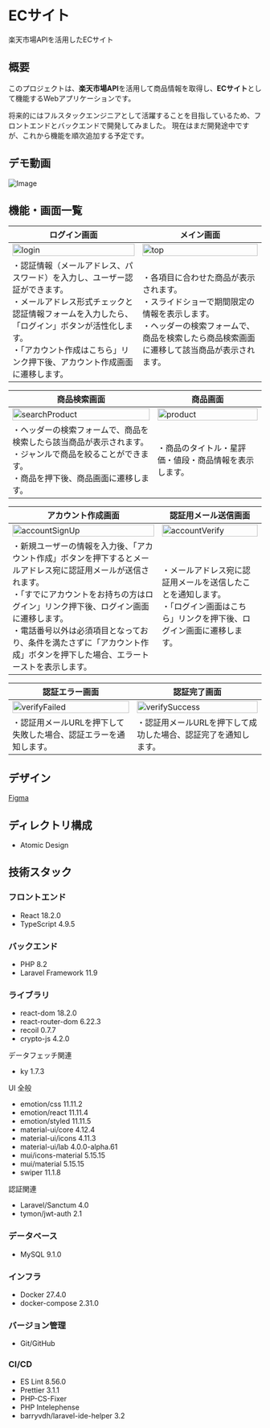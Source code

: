 # ECサイト

楽天市場APIを活用したECサイト

## 概要

このプロジェクトは、**楽天市場API**を活用して商品情報を取得し、**ECサイト**として機能するWebアプリケーションです。

将来的にはフルスタックエンジニアとして活躍することを目指しているため、フロントエンドとバックエンドで開発してみました。
現在はまだ開発途中ですが、これから機能を順次追加する予定です。

## デモ動画
![Image](https://github.com/user-attachments/assets/5d549317-decc-4255-88fb-82620c2e5b89)

## 機能・画面一覧

| ログイン画面 | メイン画面 |
| --- | --- |
|<img width="100%" alt="login" src="https://github.com/user-attachments/assets/22244dad-1dd7-4aff-9c2e-cd37f9c06f57">|<img width="100%" alt="top" src="https://github.com/user-attachments/assets/d5c7231a-8fdb-47f0-ae63-8977ed73f3ff">|
|・認証情報（メールアドレス、パスワード）を入力し、ユーザー認証ができます。</br>・メールアドレス形式チェックと認証情報フォームを入力したら、「ログイン」ボタンが活性化します。</br>・「アカウント作成はこちら」リンク押下後、アカウント作成画面に遷移します。| ・各項目に合わせた商品が表示されます。</br>・スライドショーで期間限定の情報を表示します。</br>・ヘッダーの検索フォームで、商品を検索したら商品検索画面に遷移して該当商品が表示されます。|

| 商品検索画面 | 商品画面 |
| --- | --- |
|<img width="100%" alt="searchProduct" src="https://github.com/user-attachments/assets/a43cc094-81d6-44e6-8b12-f5260e0993bf">|<img width="100%" alt="product" src="https://github.com/user-attachments/assets/8b3ca3b5-4c13-4315-8937-7e70fecfa4fc">|
|・ヘッダーの検索フォームで、商品を検索したら該当商品が表示されます。</br>・ジャンルで商品を絞ることができます。</br>・商品を押下後、商品画面に遷移します。| ・商品のタイトル・星評価・値段・商品情報を表示します。 |

| アカウント作成画面 | 認証用メール送信画面 |
| --- | --- |
|<img width="100%" alt="accountSignUp" src="https://github.com/user-attachments/assets/5e17f384-e48d-4d54-865f-ed1bfbbea5aa">|<img width="100%" alt="accountVerify" src="https://github.com/user-attachments/assets/e59b5f5c-5acd-4e12-aae3-bd4384c819f7">|
|・新規ユーザーの情報を入力後、「アカウント作成」ボタンを押下するとメールアドレス宛に認証用メールが送信されます。</br>・「すでにアカウントをお持ちの方はログイン」リンク押下後、ログイン画面に遷移します。</br>・電話番号以外は必須項目となっており、条件を満たさずに「アカウント作成」ボタンを押下した場合、エラートーストを表示します。| ・メールアドレス宛に認証用メールを送信したことを通知します。</br>・「ログイン画面はこちら」リンクを押下後、ログイン画面に遷移します。 |

| 認証エラー画面 | 認証完了画面 |
| --- | --- |
|<img width="100%" alt="verifyFailed" src="https://github.com/user-attachments/assets/50ae47da-18f7-497b-b04e-c60cbc7bad69">|<img width="100%" alt="verifySuccess" src="https://github.com/user-attachments/assets/e671b4cb-8659-4bee-9e9b-2ffc11518c23">|
|・認証用メールURLを押下して失敗した場合、認証エラーを通知します。| ・認証用メールURLを押下して成功した場合、認証完了を通知します。 |

## デザイン
[Figma](https://www.figma.com/design/ZwtF5wiwZwEI3mcFHccHfN/EC%E3%82%B5%E3%82%A4%E3%83%88?node-id=0-1&t=70pWsUUjmJoqtIG6-1)

## ディレクトリ構成
- Atomic Design

## 技術スタック
### フロントエンド
- React 18.2.0
- TypeScript 4.9.5

### バックエンド
- PHP 8.2
- Laravel Framework 11.9

### ライブラリ
- react-dom 18.2.0
- react-router-dom 6.22.3
- recoil 0.7.7
- crypto-js 4.2.0

データフェッチ関連
- ky 1.7.3

UI 全般
- emotion/css 11.11.2
- emotion/react 11.11.4
- emotion/styled 11.11.5
- material-ui/core 4.12.4
- material-ui/icons 4.11.3
- material-ui/lab 4.0.0-alpha.61
- mui/icons-material 5.15.15
- mui/material 5.15.15
- swiper 11.1.8

認証関連
- Laravel/Sanctum 4.0
- tymon/jwt-auth 2.1

### データベース
- MySQL 9.1.0

### インフラ
- Docker 27.4.0
- docker-compose 2.31.0

### バージョン管理
- Git/GitHub

### CI/CD
- ES Lint 8.56.0
- Prettier 3.1.1
- PHP-CS-Fixer
- PHP Intelephense
- barryvdh/laravel-ide-helper 3.2


